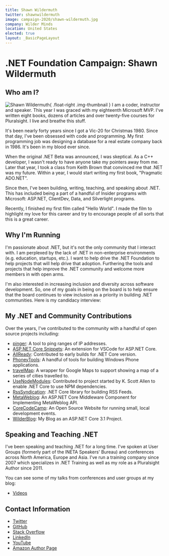 ```yaml
---
title: Shawn Wildermuth
twitter: shawnwildermuth
image: campaign-2020/shawn-wildermuth.jpg
company: Wilder Minds
location: United States
elected: true
layout: _BasicPageLayout
---
```


# .NET Foundation Campaign: Shawn Wildermuth

## Who am I?

![Shawn Wildermuth](http://wildermuth.com/img/headshots/shawn-head-2016-square-200.jpg){ .float-right .img-thumbnail } I am a coder, instructor and speaker. This year I was graced with my eighteenth Microsoft MVP. I've written eight books, dozens of articles and over twenty-five courses for Pluralsight. I live and breathe this stuff. 

It's been nearly forty years since I got a Vic-20 for Christmas 1980. Since that day, I've been obsessed with code and programming. My first programming job was designing a database for a real estate company back in 1986. It's been in my blood ever since. 

When the original .NET Beta was announced, I was skeptical. As a C++ developer, I wasn't ready to have anyone take my pointers away from me. Later that year, I took a class from Keith Brown that convinced me that .NET was my future. Within a year, I would start writing my first book, "Pragmatic ADO.NET". 

Since then, I've been building, writing, teaching, and speaking about .NET. This has included being a part of a handful of Insider programs with Microsoft: ASP.NET, ClientDev, Data, and Silverlight programs. 

Recently, I finished my first film called "Hello World". I made the film to highlight my love for this career and try to encourage people of all sorts that this is a great career. 

## Why I'm Running

I'm passionate about .NET, but it's not the only community that I interact with. I am perplexed by the lack of .NET in non-enterprise environments (e.g. education, startups, etc.). I want to help drive the .NET Foundation to help projects that will help drive that adoption. Furthering the tools and projects that help improve the .NET community and welcome more members in with open arms. 

I'm also interested in increasing inclusion and diversity across software development. So, one of my goals in being on the board is to help ensure that the board continues to view inclusion as a priority in building .NET communities. Here is my candidacy interview:

<?# YouTube FZublvIJWhw /?> 

## My .NET and Community Contributions

Over the years, I've contributed to the community with a handful of open source projects including:

- [pinger](https://github.com/shawnwildermuth/pinger): A tool to ping ranges of IP addresses.
- [ASP.NET Core Snippets](https://github.com/shawnwildermuth/aspnetcore-snippets): An extension for VSCode for ASP.NET Core.
- [AllReady](https://github.com/shawnwildermuth/allReady): Contributed to early builds for .NET Core version.
- [PhoneyTools](https://github.com/shawnwildermuth/PhoneyTools): A handful of tools for building Windows Phone applications.
- [travelMap](https://github.com/shawnwildermuth/travelMap): A wrapper for Google Maps to support showing a map of a series of cities travelled to.
- [UseNodeModules](https://github.com/OdeToCode/UseNodeModules): Contributed to project started by K. Scott Allen to enable .NET Core to use NPM dependencies.
- [RssSyndication](https://github.com/shawnwildermuth/RssSyndication): .NET Core library for building RSS Feeds.
- [MetaWeblog](https://github.com/shawnwildermuth/MetaWeblog): An ASP.NET Core Middleware Component for Implementing MetaWeblog API.
- [CoreCodeCamp](https://github.com/shawnwildermuth/CoreCodeCamp): An Open Source Website for running small, local development events.
- [WilderBlog](https://github.com/shawnwildermuth/WilderBlog): My Blog as an ASP.NET Core 3.1 Project.

## Speaking and Teaching .NET

I've been speaking and teaching .NET for a long time. I've spoken at User Groups (formerly part of the INETA Speakers' Bureau) and conferences across North America, Europe and Asia. I've run a training company since 2007 which specializes in .NET Training as well as my role as a Pluralsight Author since 2011.

You can see some of my talks from conferences and user groups at my blog:

- [Videos](https://wildermuth.com/videos)

## Contact Information
- [Twitter](https://twitter.com/shawnwildermuth)
- [GitHub](https://github.com/shawnwildermuth)
- [Stack Overflow](http://stackoverflow.com/users/40125/shawn-wildermuth)
- [LinkedIn](https://www.linkedin.com/in/shawnwildermuth/)
- [YouTube](https://youtube.com/c/swildermuth)
- [Amazon Author Page](http://www.amazon.com/-/e/B001H6ME46)

